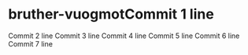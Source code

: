 # bruther-vuogmotCommit 1 line
Commit 2 line
Commit 3 line
Commit 4 line
Commit 5 line
Commit 6 line
Commit 7 line

